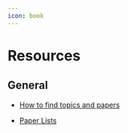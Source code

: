 ```yaml
---
icon: book
---
```


# Resources

## General

* [How to find topics and papers](https://docs.google.com/presentation/d/1X_bgx-tycMMlHfLf3WnLeIwpKLg9Fxs51npmXwQiz84/edit?usp=sharing)

* [Paper Lists](https://docs.google.com/presentation/d/1Gj9XQLIPgH12TYF9loSlfjayPz05gkUsrzkYvwjPuMo/edit?usp=sharing)

